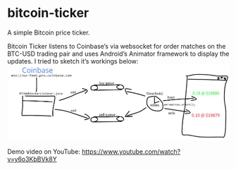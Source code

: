 # bitcoin-ticker
A simple Bitcoin price ticker.

Bitcoin Ticker listens to Coinbase’s via websocket for order matches on the BTC-USD trading pair and uses Android’s Animator framework to display the updates. I tried to sketch it’s workings below:
![Sketch](/blob/BTCTickScreenshot.jpg)


Demo video on YouTube: https://www.youtube.com/watch?v=y6o3KbBVk8Y
